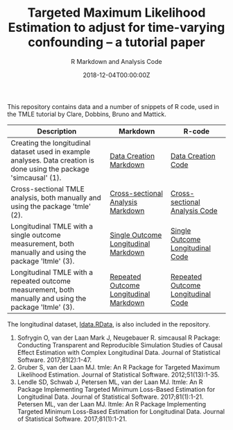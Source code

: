 ﻿---
title: 'Targeted Maximum Likelihood Estimation to adjust for time-varying confounding – a tutorial paper'
subtitle: 'R Markdown and Analysis Code'
summary: R Markdown and Analysis Code
authors:
- admin
tags:
- Tutorial paper
- Causal inference
categories: []
date: "2018-12-04T00:00:00Z"
lastmod: "2018-12-03T00:00:00Z"
featured: false
draft: false
image:
  placement: 2
  caption: ""
  focal_point: ""
  preview_only: false
projects:
- Causal inference
---

This repository contains data and a number of snippets of R code, used in the TMLE tutorial by Clare, Dobbins, Bruno and Mattick.

| Description | Markdown | R-code |
| --- | --- | --- |
| Creating the longitudinal dataset used in example analyses. Data creation is done using the package 'simcausal' (1). | [Data Creation Markdown](https://philipclare.github.io/Markdown/data-creation.nb.html) | [Data Creation Code](Code/data-creation.R) |
| Cross-sectional TMLE analysis, both manually and using the package 'tmle' (2). | [Cross-sectional Analysis Markdown](https://philipclare.github.io/Markdown/cross-sectional.nb.html) | [Cross-sectional Analysis Code](Code/cross-sectional.R) |
| Longitudinal TMLE with a single outcome measurement, both manually and using the package 'ltmle' (3). | [Single Outcome Longitudinal Markdown](https://philipclare.github.io/Markdown/long-single-y.nb.html) | [Single Outcome Longitudinal Code](Code/long-single-y.R) |
| Longitudinal TMLE with a repeated outcome measurement, both manually and using the package 'ltmle' (3). | [Repeated Outcome Longitudinal Markdown](https://philipclare.github.io/Markdown/long-repeated-y.nb.html) | [Repeated Outcome Longitudinal Code](Code/long-repeated-y.R) |

The longitudinal dataset, [ldata.RData](/ldata.RData), is also included in the repository.

1. Sofrygin O, van der Laan Mark J, Neugebauer R. simcausal R Package: Conducting Transparent and Reproducible Simulation Studies of Causal Effect Estimation with Complex Longitudinal Data. Journal of Statistical Software. 2017;81(2):1-47.
2. Gruber S, van der Laan MJ. tmle: An R Package for Targeted Maximum Likelihood Estimation. Journal of Statistical Software. 2012;51(13):1-35.
3. Lendle SD, Schwab J, Petersen ML, van der Laan MJ. ltmle: An R Package Implementing Targeted Minimum Loss-Based Estimation for Longitudinal Data. Journal of Statistical Software. 2017;81(1):1-21.
 Petersen ML, van der Laan MJ. ltmle: An R Package Implementing Targeted Minimum Loss-Based Estimation for Longitudinal Data. Journal of Statistical Software. 2017;81(1):1-21.